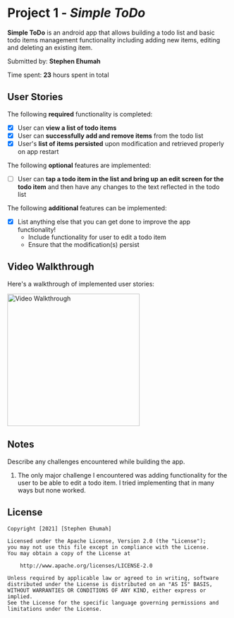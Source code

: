 # Project 1 - *Simple ToDo*

**Simple ToDo** is an android app that allows building a todo list and basic todo items management functionality including adding new items, editing and deleting an existing item.

Submitted by: **Stephen Ehumah**

Time spent: **23** hours spent in total

## User Stories

The following **required** functionality is completed:

* [X] User can **view a list of todo items**
* [X] User can **successfully add and remove items** from the todo list
* [X] User's **list of items persisted** upon modification and retrieved properly on app restart

The following **optional** features are implemented:

* [ ] User can **tap a todo item in the list and bring up an edit screen for the todo item** and then have any changes to the text reflected in the todo list

The following **additional** features can be implemented:

* [X] List anything else that you can get done to improve the app functionality!
  * Include functionality for user to edit a todo item
  * Ensure that the modification(s) persist

## Video Walkthrough

Here's a walkthrough of implemented user stories:

<img src='walkthrough.gif' title='Video Walkthrough' width='300' alt='Video Walkthrough' />

<!--GIF created with [LiceCap](http://www.cockos.com/licecap/).-->

## Notes

Describe any challenges encountered while building the app.
1. The only major challenge I encountered was adding functionality for the user to be able to edit a todo item. I tried implementing that in many ways but none worked.

## License

    Copyright [2021] [Stephen Ehumah]

    Licensed under the Apache License, Version 2.0 (the "License");
    you may not use this file except in compliance with the License.
    You may obtain a copy of the License at

        http://www.apache.org/licenses/LICENSE-2.0

    Unless required by applicable law or agreed to in writing, software
    distributed under the License is distributed on an "AS IS" BASIS,
    WITHOUT WARRANTIES OR CONDITIONS OF ANY KIND, either express or implied.
    See the License for the specific language governing permissions and
    limitations under the License.